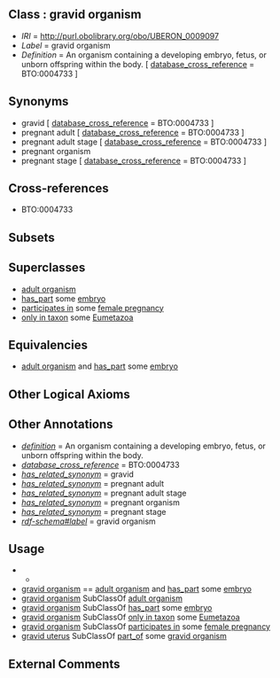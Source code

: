 
## Class : gravid organism

 * *IRI* = http://purl.obolibrary.org/obo/UBERON_0009097
 * *Label* = gravid organism
 * *Definition* = An organism containing a developing embryo, fetus, or unborn offspring within the body. [ [database_cross_reference](../../ef/oboInOwl#hasDbXref.md) = BTO:0004733 ]

## Synonyms

 * gravid [ [database_cross_reference](../../ef/oboInOwl#hasDbXref.md) = BTO:0004733 ]
 * pregnant adult [ [database_cross_reference](../../ef/oboInOwl#hasDbXref.md) = BTO:0004733 ]
 * pregnant adult stage [ [database_cross_reference](../../ef/oboInOwl#hasDbXref.md) = BTO:0004733 ]
 * pregnant organism
 * pregnant stage [ [database_cross_reference](../../ef/oboInOwl#hasDbXref.md) = BTO:0004733 ]

## Cross-references

 * BTO:0004733

## Subsets


## Superclasses

 * [adult organism](../../UBERON/23/UBERON_0007023.md)
 * [has_part](../../BFO/51/BFO_0000051.md) some [embryo](../../UBERON/22/UBERON_0000922.md)
 * [participates in](../../BFO/56/BFO_0000056.md) some [female pregnancy](../../GO/65/GO_0007565.md)
 * [only in taxon](../../RO/60/RO_0002160.md) some [Eumetazoa](../../NCBITaxon/72/NCBITaxon_6072.md)

## Equivalencies

 * [adult organism](../../UBERON/23/UBERON_0007023.md) and [has_part](../../BFO/51/BFO_0000051.md) some [embryo](../../UBERON/22/UBERON_0000922.md)

## Other Logical Axioms


## Other Annotations

 * *[definition](../../IAO/15/IAO_0000115.md)* = An organism containing a developing embryo, fetus, or unborn offspring within the body.
 * *[database_cross_reference](../../ef/oboInOwl#hasDbXref.md)* = BTO:0004733
 * *[has_related_synonym](../../ym/oboInOwl#hasRelatedSynonym.md)* = gravid
 * *[has_related_synonym](../../ym/oboInOwl#hasRelatedSynonym.md)* = pregnant adult
 * *[has_related_synonym](../../ym/oboInOwl#hasRelatedSynonym.md)* = pregnant adult stage
 * *[has_related_synonym](../../ym/oboInOwl#hasRelatedSynonym.md)* = pregnant organism
 * *[has_related_synonym](../../ym/oboInOwl#hasRelatedSynonym.md)* = pregnant stage
 * *[rdf-schema#label](../../el/rdf-schema#label.md)* = gravid organism

## Usage

 * -
 * [gravid organism](../../UBERON/97/UBERON_0009097.md) == [adult organism](../../UBERON/23/UBERON_0007023.md) and [has_part](../../BFO/51/BFO_0000051.md) some [embryo](../../UBERON/22/UBERON_0000922.md)
 * [gravid organism](../../UBERON/97/UBERON_0009097.md) SubClassOf [adult organism](../../UBERON/23/UBERON_0007023.md)
 * [gravid organism](../../UBERON/97/UBERON_0009097.md) SubClassOf [has_part](../../BFO/51/BFO_0000051.md) some [embryo](../../UBERON/22/UBERON_0000922.md)
 * [gravid organism](../../UBERON/97/UBERON_0009097.md) SubClassOf [only in taxon](../../RO/60/RO_0002160.md) some [Eumetazoa](../../NCBITaxon/72/NCBITaxon_6072.md)
 * [gravid organism](../../UBERON/97/UBERON_0009097.md) SubClassOf [participates in](../../BFO/56/BFO_0000056.md) some [female pregnancy](../../GO/65/GO_0007565.md)
 * [gravid uterus](../../UBERON/98/UBERON_0009098.md) SubClassOf [part_of](../../BFO/50/BFO_0000050.md) some [gravid organism](../../UBERON/97/UBERON_0009097.md)

## External Comments

